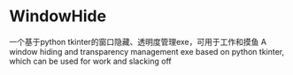 # WindowHide
一个基于python tkinter的窗口隐藏、透明度管理exe，可用于工作和摸鱼   A window hiding and transparency management exe based on python tkinter, which can be used for work and slacking off
